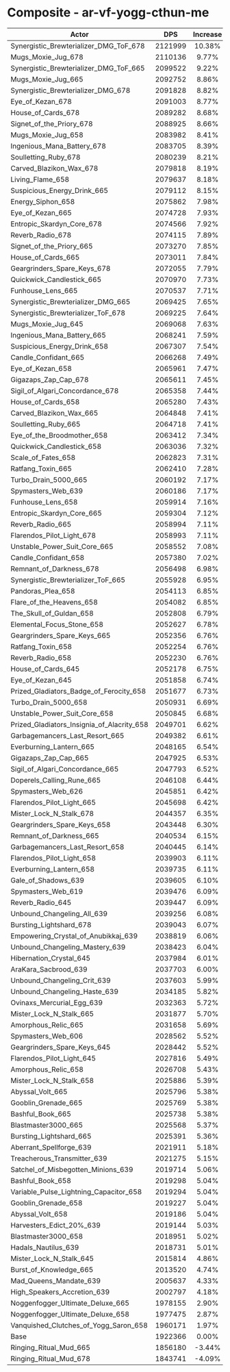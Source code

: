 # Composite - ar-vf-yogg-cthun-me
| Actor | DPS | Increase |
|---|:---:|:---:|
|Synergistic_Brewterializer_DMG_ToF_678|2121999|10.38%|
|Mugs_Moxie_Jug_678|2110136|9.77%|
|Synergistic_Brewterializer_DMG_ToF_665|2099522|9.22%|
|Mugs_Moxie_Jug_665|2092752|8.86%|
|Synergistic_Brewterializer_DMG_678|2091828|8.82%|
|Eye_of_Kezan_678|2091003|8.77%|
|House_of_Cards_678|2089282|8.68%|
|Signet_of_the_Priory_678|2088925|8.66%|
|Mugs_Moxie_Jug_658|2083982|8.41%|
|Ingenious_Mana_Battery_678|2083705|8.39%|
|Soulletting_Ruby_678|2080239|8.21%|
|Carved_Blazikon_Wax_678|2079818|8.19%|
|Living_Flame_658|2079637|8.18%|
|Suspicious_Energy_Drink_665|2079112|8.15%|
|Energy_Siphon_658|2075862|7.98%|
|Eye_of_Kezan_665|2074728|7.93%|
|Entropic_Skardyn_Core_678|2074566|7.92%|
|Reverb_Radio_678|2074115|7.89%|
|Signet_of_the_Priory_665|2073270|7.85%|
|House_of_Cards_665|2073011|7.84%|
|Geargrinders_Spare_Keys_678|2072055|7.79%|
|Quickwick_Candlestick_665|2070970|7.73%|
|Funhouse_Lens_665|2070537|7.71%|
|Synergistic_Brewterializer_DMG_665|2069425|7.65%|
|Synergistic_Brewterializer_ToF_678|2069225|7.64%|
|Mugs_Moxie_Jug_645|2069068|7.63%|
|Ingenious_Mana_Battery_665|2068241|7.59%|
|Suspicious_Energy_Drink_658|2067307|7.54%|
|Candle_Confidant_665|2066268|7.49%|
|Eye_of_Kezan_658|2065961|7.47%|
|Gigazaps_Zap_Cap_678|2065611|7.45%|
|Sigil_of_Algari_Concordance_678|2065358|7.44%|
|House_of_Cards_658|2065280|7.43%|
|Carved_Blazikon_Wax_665|2064848|7.41%|
|Soulletting_Ruby_665|2064718|7.41%|
|Eye_of_the_Broodmother_658|2063412|7.34%|
|Quickwick_Candlestick_658|2063036|7.32%|
|Scale_of_Fates_658|2062823|7.31%|
|Ratfang_Toxin_665|2062410|7.28%|
|Turbo_Drain_5000_665|2060192|7.17%|
|Spymasters_Web_639|2060186|7.17%|
|Funhouse_Lens_658|2059914|7.16%|
|Entropic_Skardyn_Core_665|2059304|7.12%|
|Reverb_Radio_665|2058994|7.11%|
|Flarendos_Pilot_Light_678|2058993|7.11%|
|Unstable_Power_Suit_Core_665|2058552|7.08%|
|Candle_Confidant_658|2057380|7.02%|
|Remnant_of_Darkness_678|2056498|6.98%|
|Synergistic_Brewterializer_ToF_665|2055928|6.95%|
|Pandoras_Plea_658|2054113|6.85%|
|Flare_of_the_Heavens_658|2054082|6.85%|
|The_Skull_of_Guldan_658|2052808|6.79%|
|Elemental_Focus_Stone_658|2052627|6.78%|
|Geargrinders_Spare_Keys_665|2052356|6.76%|
|Ratfang_Toxin_658|2052254|6.76%|
|Reverb_Radio_658|2052230|6.76%|
|House_of_Cards_645|2052178|6.75%|
|Eye_of_Kezan_645|2051858|6.74%|
|Prized_Gladiators_Badge_of_Ferocity_658|2051677|6.73%|
|Turbo_Drain_5000_658|2050931|6.69%|
|Unstable_Power_Suit_Core_658|2050845|6.68%|
|Prized_Gladiators_Insignia_of_Alacrity_658|2049701|6.62%|
|Garbagemancers_Last_Resort_665|2049382|6.61%|
|Everburning_Lantern_665|2048165|6.54%|
|Gigazaps_Zap_Cap_665|2047925|6.53%|
|Sigil_of_Algari_Concordance_665|2047793|6.52%|
|Doperels_Calling_Rune_665|2046108|6.44%|
|Spymasters_Web_626|2045851|6.42%|
|Flarendos_Pilot_Light_665|2045698|6.42%|
|Mister_Lock_N_Stalk_678|2044357|6.35%|
|Geargrinders_Spare_Keys_658|2043448|6.30%|
|Remnant_of_Darkness_665|2040534|6.15%|
|Garbagemancers_Last_Resort_658|2040445|6.14%|
|Flarendos_Pilot_Light_658|2039903|6.11%|
|Everburning_Lantern_658|2039735|6.11%|
|Gale_of_Shadows_639|2039605|6.10%|
|Spymasters_Web_619|2039476|6.09%|
|Reverb_Radio_645|2039447|6.09%|
|Unbound_Changeling_All_639|2039256|6.08%|
|Bursting_Lightshard_678|2039043|6.07%|
|Empowering_Crystal_of_Anubikkaj_639|2038819|6.06%|
|Unbound_Changeling_Mastery_639|2038423|6.04%|
|Hibernation_Crystal_645|2037984|6.01%|
|AraKara_Sacbrood_639|2037703|6.00%|
|Unbound_Changeling_Crit_639|2037603|5.99%|
|Unbound_Changeling_Haste_639|2034185|5.82%|
|Ovinaxs_Mercurial_Egg_639|2032363|5.72%|
|Mister_Lock_N_Stalk_665|2031877|5.70%|
|Amorphous_Relic_665|2031658|5.69%|
|Spymasters_Web_606|2028562|5.52%|
|Geargrinders_Spare_Keys_645|2028442|5.52%|
|Flarendos_Pilot_Light_645|2027816|5.49%|
|Amorphous_Relic_658|2026708|5.43%|
|Mister_Lock_N_Stalk_658|2025886|5.39%|
|Abyssal_Volt_665|2025796|5.38%|
|Gooblin_Grenade_665|2025769|5.38%|
|Bashful_Book_665|2025738|5.38%|
|Blastmaster3000_665|2025568|5.37%|
|Bursting_Lightshard_665|2025391|5.36%|
|Aberrant_Spellforge_639|2021911|5.18%|
|Treacherous_Transmitter_639|2021275|5.15%|
|Satchel_of_Misbegotten_Minions_639|2019714|5.06%|
|Bashful_Book_658|2019298|5.04%|
|Variable_Pulse_Lightning_Capacitor_658|2019294|5.04%|
|Gooblin_Grenade_658|2019227|5.04%|
|Abyssal_Volt_658|2019186|5.04%|
|Harvesters_Edict_20%_639|2019144|5.03%|
|Blastmaster3000_658|2018951|5.02%|
|Hadals_Nautilus_639|2018731|5.01%|
|Mister_Lock_N_Stalk_645|2015814|4.86%|
|Burst_of_Knowledge_665|2013520|4.74%|
|Mad_Queens_Mandate_639|2005637|4.33%|
|High_Speakers_Accretion_639|2002797|4.18%|
|Noggenfogger_Ultimate_Deluxe_665|1978155|2.90%|
|Noggenfogger_Ultimate_Deluxe_658|1977475|2.87%|
|Vanquished_Clutches_of_Yogg_Saron_658|1960171|1.97%|
|Base|1922366|0.00%|
|Ringing_Ritual_Mud_665|1856180|-3.44%|
|Ringing_Ritual_Mud_678|1843741|-4.09%|
